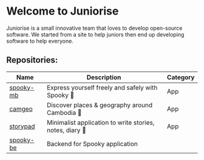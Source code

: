 # Welcome to Juniorise

Juniorise is a small innovative team that loves to develop open-source software. We started from a site to help juniors then end up developing software to help everyone.

## Repositories:
| Name | Description | Category | 
| - | - | - |
|[spooky-mb](https://github.com/juniorise/spooky-mb) |Express yourself freely and safely with Spooky 🎃|App|
|[camgeo](https://github.com/juniorise/cambodia_geography) |Discover places & geography around Cambodia 📗|App|
|[storypad](https://github.com/juniorise/storypad) |Minimalist application to write stories, notes, diary 📝|App|
|[spooky-be](https://github.com/juniorise/spooky-be) |Backend for Spooky application||
